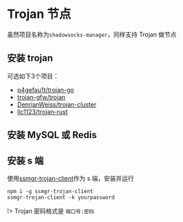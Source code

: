 # Trojan 节点

虽然项目名称为`shadowsocks-manager`，同样支持 Trojan 做节点

## 安装 trojan

可选如下3个项目：

* [p4gefau1t/trojan-go](https://github.com/p4gefau1t/trojan-go)
* [trojan-gfw/trojan](https://github.com/trojan-gfw/trojan)
* [DenrianWeiss/trojan-cluster](https://github.com/DenrianWeiss/trojan-cluster)
* [llc1123/trojan-rust](https://github.com/llc1123/trojan-rust)

## 安装 MySQL 或 Redis

## 安装 s 端

使用[ssmgr-trojan-client](https://github.com/llc1123/ssmgr-trojan-client)作为 s 端，安装并运行

```
npm i -g ssmgr-trojan-client
ssmgr-trojan-client -k yourpassword
```

!> Trojan 密码格式是 `端口号:密码`